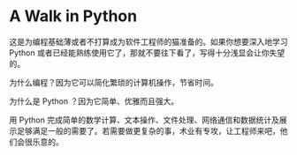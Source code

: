 # A Walk in Python #
这是为编程基础薄或者不打算成为软件工程师的猫准备的。如果你想要深入地学习 Python 或者已经能熟练使用它了，那就不要往下看了，写得十分浅显会让你失望的。

为什么编程？因为它可以简化繁琐的计算机操作，节省时间。

为什么是 Python ？因为它简单、优雅而且强大。

用 Python 完成简单的数学计算、文本操作、文件处理、网络通信和数据统计及展示足够满足一般的需要了。若需要做更复杂的事，术业有专攻，让工程师来吧，他们会很乐意的。
